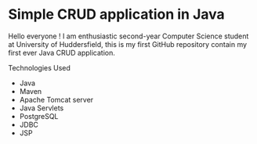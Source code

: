 # Simple CRUD application in Java

Hello everyone !
I am enthusiastic second-year Computer Science student at University of Huddersfield, this is my first GitHub repository contain my first ever Java CRUD application.

Technologies Used
* Java
* Maven
* Apache Tomcat server
* Java Servlets
* PostgreSQL
* JDBC
* JSP
